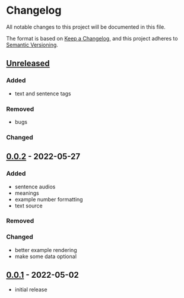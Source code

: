 # Changelog
All notable changes to this project will be documented in this file.

The format is based on [Keep a Changelog](https://keepachangelog.com/en/1.0.0/),
and this project adheres to [Semantic Versioning](https://semver.org/spec/v2.0.0.html).

## [Unreleased]

### Added
* text and sentence tags

### Removed
* bugs

### Changed


## [0.0.2] - 2022-05-27

### Added

* sentence audios
* meanings
* example number formatting
* text source

### Removed

### Changed
* better example rendering
* make some data optional

## [0.0.1] - 2022-05-02
* initial release

[Unreleased]: https://github.com/fmatter/clld-corpus-plugin/compare/v0.0.2...HEAD
[0.0.2]: https://github.com/fmatter/clld-corpus-plugin/releases/tag/v0.0.2
[0.0.1]: https://github.com/fmatter/clld-corpus-plugin/releases/tag/v0.0.1
